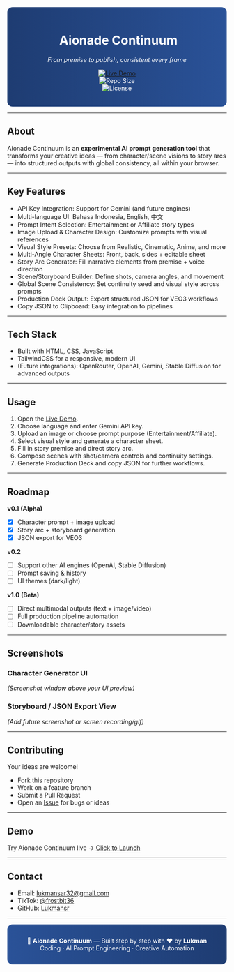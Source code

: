 <div align="center" style="background: linear-gradient(90deg, #1e3c72, #2a5298); padding: 20px; border-radius: 12px; color: white;">

# ​ Aionade Continuum  
_From premise to publish, consistent every frame_

[![Live Demo](https://img.shields.io/badge/Demo-Live-blue?style=for-the-badge)](https://lukmansr.github.io/aionade-continuum/)  
![Repo Size](https://img.shields.io/github/repo-size/Lukmansr/aionade-continuum)  
![License](https://img.shields.io/github/license/Lukmansr/aionade-continuum)  

</div>

---

##  About  
Aionade Continuum is an **experimental AI prompt generation tool** that transforms your creative ideas — from character/scene visions to story arcs — into structured outputs with global consistency, all within your browser.

---

##  Key Features  
-  API Key Integration: Support for Gemini (and future engines)  
-  Multi-language UI: Bahasa Indonesia, English, 中文  
-  Prompt Intent Selection: Entertainment or Affiliate story types  
-  Image Upload & Character Design: Customize prompts with visual references  
-  Visual Style Presets: Choose from Realistic, Cinematic, Anime, and more  
-  Multi-Angle Character Sheets: Front, back, sides + editable sheet  
-  Story Arc Generator: Fill narrative elements from premise + voice direction  
-  Scene/Storyboard Builder: Define shots, camera angles, and movement  
-  Global Scene Consistency: Set continuity seed and visual style across prompts  
-  Production Deck Output: Export structured JSON for VEO3 workflows  
-  Copy JSON to Clipboard: Easy integration to pipelines

---

##  Tech Stack  
- Built with HTML, CSS, JavaScript  
- TailwindCSS for a responsive, modern UI  
- (Future integrations): OpenRouter, OpenAI, Gemini, Stable Diffusion for advanced outputs

---

##  Usage  
1. Open the [Live Demo](https://lukmansr.github.io/aionade-continuum/).  
2. Choose language and enter Gemini API key.  
3. Upload an image or choose prompt purpose (Entertainment/Affiliate).  
4. Select visual style and generate a character sheet.  
5. Fill in story premise and direct story arc.  
6. Compose scenes with shot/camera controls and continuity settings.  
7. Generate Production Deck and copy JSON for further workflows.

---

##  Roadmap  

**v0.1 (Alpha)**  
- [x] Character prompt + image upload  
- [x] Story arc + storyboard generation  
- [x] JSON export for VEO3  

**v0.2**  
- [ ] Support other AI engines (OpenAI, Stable Diffusion)  
- [ ] Prompt saving & history  
- [ ] UI themes (dark/light)  

**v1.0 (Beta)**  
- [ ] Direct multimodal outputs (text + image/video)  
- [ ] Full production pipeline automation  
- [ ] Downloadable character/story assets  

---

##  Screenshots  

### Character Generator UI  
*(Screenshot window above your UI preview)*  

### Storyboard / JSON Export View  
*(Add future screenshot or screen recording/gif)*  

---

##  Contributing  
Your ideas are welcome!  
- Fork this repository  
- Work on a feature branch  
- Submit a Pull Request  
- Open an [Issue](https://github.com/Lukmansr/aionade-continuum/issues) for bugs or ideas

---

##  Demo  
Try Aionade Continuum live → [Click to Launch](https://lukmansr.github.io/aionade-continuum/)

---

##  Contact  
-  Email: [lukmansar32@gmail.com](mailto:lukmansar32@gmail.com)  
-  TikTok: [@frostbit36](https://www.tiktok.com/@frostbit36)  
-  GitHub: [Lukmansr](https://github.com/Lukmansr)

---

<div align="center" style="background: linear-gradient(90deg, #2a5298, #1e3c72); padding: 15px; border-radius: 12px; color: white;">

🌌 <b>Aionade Continuum</b> — Built step by step with ❤️ by <b>Lukman</b>  
 Coding · AI Prompt Engineering · Creative Automation

</div>
